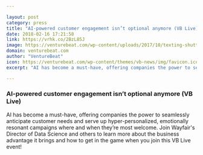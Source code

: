 ```yaml
---

layout: post
category: press
title: "AI-powered customer engagement isn’t optional anymore (VB Live)"
date: 2018-02-16 17:21:58
link: https://vrhk.co/2BzL85J
image: https://venturebeat.com/wp-content/uploads/2017/10/texting-shutterstock_588975182.jpg?fit=780%2C521&strip=all
domain: venturebeat.com
author: "VentureBeat"
icon: https://venturebeat.com/wp-content/themes/vb-news/img/favicon.ico
excerpt: "AI has become a must-have, offering companies the power to seamlessly anticipate customer needs and serve up hyper-personalized, emotionally resonant campaigns where and when they’re most welcome. Join Wayfair's Director of Data Science and others to learn more about the business advantage it brings and how to get in the game when you join this VB Live event!"

---
```


### AI-powered customer engagement isn’t optional anymore (VB Live)

AI has become a must-have, offering companies the power to seamlessly anticipate customer needs and serve up hyper-personalized, emotionally resonant campaigns where and when they’re most welcome. Join Wayfair's Director of Data Science and others to learn more about the business advantage it brings and how to get in the game when you join this VB Live event!